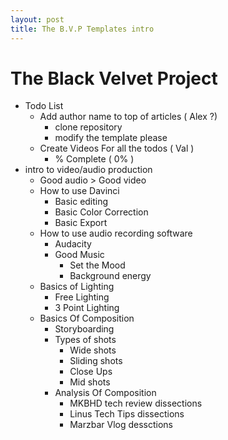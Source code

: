 ```yaml
---
layout: post
title: The B.V.P Templates intro
---
```


# The Black Velvet Project

- Todo List
  - Add author name to top of articles ( Alex ?)
    - clone repository
    - modify the template please
  - Create Videos For all the todos ( Val )
    - % Complete ( 0% )
- intro to video/audio production
  - Good audio > Good video
  - How to use Davinci
    - Basic editing
    - Basic Color Correction
    - Basic Export
  - How to use audio recording software
    - Audacity
    - Good Music
      - Set the Mood
      - Background energy
  - Basics of Lighting
    - Free Lighting
    - 3 Point Lighting
  - Basics Of Composition
    - Storyboarding
    - Types of shots
      - Wide shots
      - Sliding shots
      - Close Ups
      - Mid shots
    - Analysis Of Composition
      - MKBHD tech review dissections
      - Linus Tech Tips dissections
      - Marzbar Vlog dessctions
